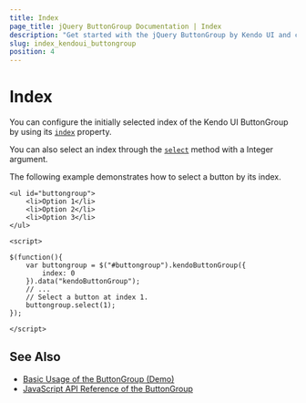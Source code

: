 ```yaml
---
title: Index
page_title: jQuery ButtonGroup Documentation | Index
description: "Get started with the jQuery ButtonGroup by Kendo UI and configure its initially selected index."
slug: index_kendoui_buttongroup
position: 4
---
```


# Index

You can configure the initially selected index of the Kendo UI ButtonGroup by using its [`index`](/api/javascript/ui/buttongroup/configuration/index) property.

You can also select an index through the [`select`](/api/javascript/ui/buttongroup/methods/select) method with a Integer argument.

The following example demonstrates how to select a button by its index.

	<ul id="buttongroup">
		<li>Option 1</li>
		<li>Option 2</li>
		<li>Option 3</li>
	</ul>

	<script>

	$(function(){
		var buttongroup = $("#buttongroup").kendoButtonGroup({
			index: 0
		}).data("kendoButtonGroup");
		// ...
		// Select a button at index 1.
		buttongroup.select(1);
	});

	</script>

## See Also

* [Basic Usage of the ButtonGroup (Demo)](https://demos.telerik.com/kendo-ui/buttongroup/index)
* [JavaScript API Reference of the ButtonGroup](/api/javascript/ui/buttongroup)
